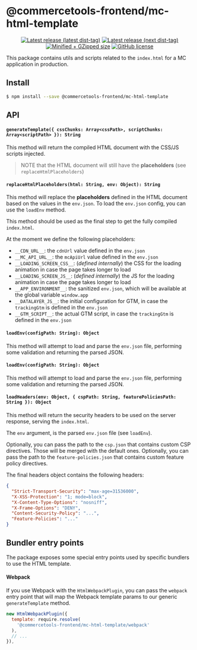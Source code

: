 # @commercetools-frontend/mc-html-template

<p align="center">
  <a href="https://www.npmjs.com/package/@commercetools-frontend/mc-html-template"><img src="https://badgen.net/npm/v/@commercetools-frontend/mc-html-template" alt="Latest release (latest dist-tag)" /></a> <a href="https://www.npmjs.com/package/@commercetools-frontend/mc-html-template"><img src="https://badgen.net/npm/v/@commercetools-frontend/mc-html-template/next" alt="Latest release (next dist-tag)" /></a> <a href="https://bundlephobia.com/result?p=@commercetools-frontend/mc-html-template"><img src="https://badgen.net/bundlephobia/minzip/@commercetools-frontend/mc-html-template" alt="Minified + GZipped size" /></a> <a href="https://github.com/commercetools/merchant-center-application-kit/blob/master/LICENSE"><img src="https://badgen.net/github/license/commercetools/merchant-center-application-kit" alt="GitHub license" /></a>
</p>

This package contains utils and scripts related to the `index.html` for a MC application in production.

## Install

```bash
$ npm install --save @commercetools-frontend/mc-html-template
```

## API

#### `generateTemplate({ cssChunks: Array<cssPath>, scriptChunks: Array<scriptPath> }): String`

This method will return the compiled HTML document with the CSS/JS scripts injected.

> NOTE that the HTML document will still have the **placeholders** (see `replaceHtmlPlaceholders`)

#### `replaceHtmlPlaceholders(html: String, env: Object): String`

This method will replace the **placeholders** defined in the HTML document based on the values in the `env.json`. To load the `env.json` config, you can use the `loadEnv` method.

This method should be used as the final step to get the fully compiled `index.html`.

At the moment we define the following placeholders:

- `__CDN_URL__`: the `cdnUrl` value defined in the `env.json`
- `__MC_API_URL__`: the `mcApiUrl` value defined in the `env.json`
- `__LOADING_SCREEN_CSS__`: (_defined internally_) the CSS for the loading animation in case the page takes longer to load
- `__LOADING_SCREEN_JS__`: (_defined internally_) the JS for the loading animation in case the page takes longer to load
- `__APP_ENVIRONMENT__`: the sanitized `env.json`, which will be available at the global variable `window.app`
- `__DATALAYER_JS__`: the initial configuration for GTM, in case the `trackingGtm` is defined in the `env.json`
- `__GTM_SCRIPT__`: the actual GTM script, in case the `trackingGtm` is defined in the `env.json`

#### `loadEnv(configPath: String): Object`

This method will attempt to load and parse the `env.json` file, performing some validation and returning the parsed JSON.

#### `loadEnv(configPath: String): Object`

This method will attempt to load and parse the `env.json` file, performing some validation and returning the parsed JSON.

#### `loadHeaders(env: Object, { cspPath: String, featurePoliciesPath: String }): Object`

This method will return the security headers to be used on the server response, serving the `index.html`.

The `env` argument, is the parsed `env.json` file (see `loadEnv`).

Optionally, you can pass the path to the `csp.json` that contains custom CSP directives. Those will be merged with the default ones.
Optionally, you can pass the path to the `feature-policies.json` that contains custom feature policy directives.

The final headers object contains the following headers:

```json
{
  "Strict-Transport-Security": "max-age=31536000",
  "X-XSS-Protection": "1; mode=block",
  "X-Content-Type-Options": "nosniff",
  "X-Frame-Options": "DENY",
  "Content-Security-Policy": "...",
  "Feature-Policies": "..."
}
```

## Bundler entry points

The package exposes some special entry points used by specific bundlers to use the HTML template.

#### Webpack

If you use Webpack with the `HtmlWebpackPlugin`, you can pass the `webpack` entry point that will map the Webpack template params to our generic `generateTemplate` method.

```js
new HtmlWebpackPlugin({
  template: require.resolve(
    '@commercetools-frontend/mc-html-template/webpack'
  ),
  // ...
}),
```
